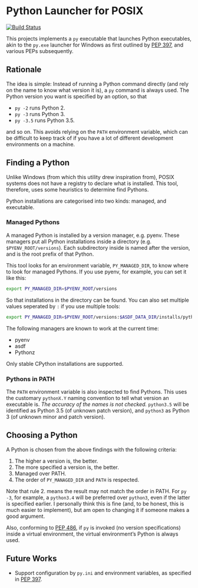 # Python Launcher for POSIX

[![Build Status](https://travis-ci.com/uranusjr/pylauncher-posix.svg?branch=master)](https://travis-ci.com/uranusjr/pylauncher-posix)

This projects implements a `py` executable that launches Python executables, akin to the `py.exe` launcher for Windows as first outlined by [PEP 397], and various PEPs subsequently.

[PEP 397]: https://www.python.org/dev/peps/pep-0397/


## Rationale

The idea is simple: Instead of running a Python command directly (and rely on the name to know what version it is), a `py` command is always used. The Python version you want is specified by an option, so that

* `py -2` runs Python 2.
* `py -3` runs Python 3.
* `py -3.5` runs Python 3.5.

and so on. This avoids relying on the `PATH` environment variable, which can be difficult to keep track of if you have a lot of different development environments on a machine.


## Finding a Python

Unlike Windows (from which this utility drew inspiration from), POSIX systems does not have a registry to declare what is installed. This tool, therefore, uses some heuristics to determine find Pythons.

Python installations are categorised into two kinds: managed, and executable.

### Managed Pythons

A managed Python is installed by a version manager, e.g. pyenv. These managers put all Python installations inside a directory (e.g. `$PYENV_ROOT/versions`). Each subdirectory inside is named after the version, and is the root prefix of that Python.

This tool looks for an environment variable, `PY_MANAGED_DIR`, to know where to look for managed Pythons. If you use pyenv, for example, you can set it like this:

```bash
export PY_MANAGED_DIR=$PYENV_ROOT/versions
```

So that installations in the directory can be found. You can also set multiple values seperated by `:` if you use multiple tools:

```bash
export PY_MANAGED_DIR=$PYENV_ROOT/versions:$ASDF_DATA_DIR/installs/python
```

The following managers are known to work at the current time:

* pyenv
* asdf
* Pythonz

Only stable CPython installations are supported.


### Pythons in PATH

The `PATH` environment variable is also inspected to find Pythons. This uses the customary `pythonX.Y` naming convention to tell what version an executable is. *The accuracy of the names is not checked.* `python3.5` will be identified as Python 3.5 (of unknown patch version), and `python3` as Python 3 (of unknown minor and patch version).


## Choosing a Python

A Python is chosen from the above findings with the following criteria:

1. The higher a version is, the better.
2. The more specified a version is, the better.
3. Managed over PATH.
4. The order of `PY_MANAGED_DIR` and `PATH` is respected.

Note that rule 2. means the result may not match the order in PATH. For `py -3`, for example, a `python3.4` will be preferred over `python3`, even if the latter is specified earlier. I personally think this is fine (and, to be honest, this is much easier to implement), but am open to changing it if someone makes a good argument.

Also, conforming to [PEP 486], if `py` is invoked (no version specifications) inside a virtual environment, the virtual environment’s Python is always used.

[PEP 486]: https://www.python.org/dev/peps/pep-0486/


## Future Works

* Support configuration by `py.ini` and environment variables, as specified in [PEP 397].
